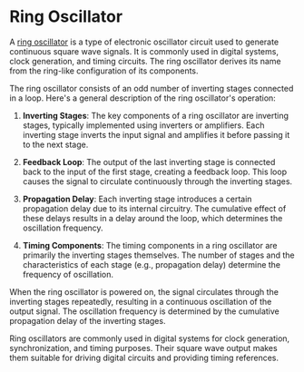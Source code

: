 # Ring Oscillator

A [ring oscillator](https://en.wikipedia.org/wiki/Ring_oscillator) is a type of electronic oscillator circuit used to generate continuous square wave signals. It is commonly used in digital systems, clock generation, and timing circuits. The ring oscillator derives its name from the ring-like configuration of its components.

The ring oscillator consists of an odd number of inverting stages connected in a loop. Here's a general description of the ring oscillator's operation:

1. **Inverting Stages**: The key components of a ring oscillator are inverting stages, typically implemented using inverters or amplifiers. Each inverting stage inverts the input signal and amplifies it before passing it to the next stage.

2. **Feedback Loop**: The output of the last inverting stage is connected back to the input of the first stage, creating a feedback loop. This loop causes the signal to circulate continuously through the inverting stages.

3. **Propagation Delay**: Each inverting stage introduces a certain propagation delay due to its internal circuitry. The cumulative effect of these delays results in a delay around the loop, which determines the oscillation frequency.

4. **Timing Components**: The timing components in a ring oscillator are primarily the inverting stages themselves. The number of stages and the characteristics of each stage (e.g., propagation delay) determine the frequency of oscillation.

When the ring oscillator is powered on, the signal circulates through the inverting stages repeatedly, resulting in a continuous oscillation of the output signal. The oscillation frequency is determined by the cumulative propagation delay of the inverting stages.

Ring oscillators are commonly used in digital systems for clock generation, synchronization, and timing purposes. Their square wave output makes them suitable for driving digital circuits and providing timing references.
